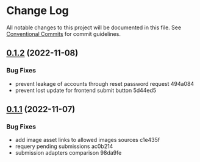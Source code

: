 # Change Log

All notable changes to this project will be documented in this file.
See [Conventional Commits](https://conventionalcommits.org) for commit guidelines.

## [0.1.2](/compare/v0.1.1...v0.1.2) (2022-11-08)


### Bug Fixes

* prevent leakage of accounts through reset password request 494a084
* prevent lost update for frontend submit button 5d44ed5





## [0.1.1](/compare/v0.1.0...v0.1.1) (2022-11-07)


### Bug Fixes

* add image asset links to allowed images sources c1e435f
* requery pending submissions ac0b214
* submission adapters comparison 98da9fe
